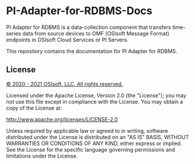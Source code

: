 # PI-Adapter-for-RDBMS-Docs
PI Adapter for RDBMS is a data-collection component that transfers time-series data from source devices to OMF (OSIsoft Message Format) endpoints in OSIsoft Cloud Services or PI Servers.

This repository contains the documentation for PI Adapter for RDBMS.

## License

<a href="https://www.osisoft.com/copyright/">© 2020 - 2021 OSIsoft, LLC. All rights reserved.</a>

Licensed under the Apache License, Version 2.0 (the "License"); you may not use this file except in compliance with the License. You may obtain a copy of the License at:

http://www.apache.org/licenses/LICENSE-2.0

Unless required by applicable law or agreed to in writing, software distributed under the License is distributed on an "AS IS" BASIS, WITHOUT WARRANTIES OR CONDITIONS OF ANY KIND, either express or implied. See the License for the specific language governing permissions and limitations under the License.